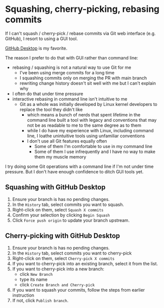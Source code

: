 # Squashing, cherry-picking, rebasing commits

If I can't squash  / cherry-pick / rebase commits via Git web interface (e.g. GitHub), I resort to using a GUI tool.

[GitHub Desktop](https://desktop.github.com/) is my favorite.

The reason I prefer to do that with GUI rather than command line:

- rebasing / squashing is not a natural way to use Git for me
  - I've been using merge commits for a long time
  - I squashing commits only on merging the PR with main branch
  - rewriting change history doesn't sit well with me but I can't explain why
- I often do that under time pressure
- interactive rebasing in command line isn't intuitive to me
  - Git as a whole was initially developed by Linux kernel developers to replace the tool they didn't like
    - which means a bunch of nerds that spent lifetime in the command line built a tool with legacy and conventions that may not be as readable to me to the same degree as to them
    - while I do have my experience with Linux, including command line, I loathe unintuitive tools using unfamiliar conventions
    - I don't use all Git features equally often
      - Some of them I'm comfortable to use in my command line
      - Some of them I use infrequently and I have no way to make them my muscle memory

I try doing some Git operations with a command line if I'm not under time pressure. But I don't have enough confidence to ditch GUI tools yet.

## Squashing with GitHub Desktop

1. Ensure your branch is has no pending changes.
2. In the `History` tab, select commits you want to squash.
3. Right-click on them, select `Squash X commits`
4. Confirm your selection by clicking `Begin Squash`
5. Click `Force push origin` to update your branch upstream.

## Cherry-picking with GitHub Desktop

1. Ensure your branch is has no pending changes.
2. In the `History` tab, select commits you want to cherry-pick
3. Right-click on them, select `Cherry-pick X commits`
4. If you want to cherry-pick into an existing branch, select it from the list.
5. If you want to cherry-pick into a new branch:
    - click `New Branch`
    - type its name
    - click `Create Branch and Cherry-pick`
6. If you want to squash your commits, follow the steps from earlier instruction
7. If not, click `Publish branch`.
